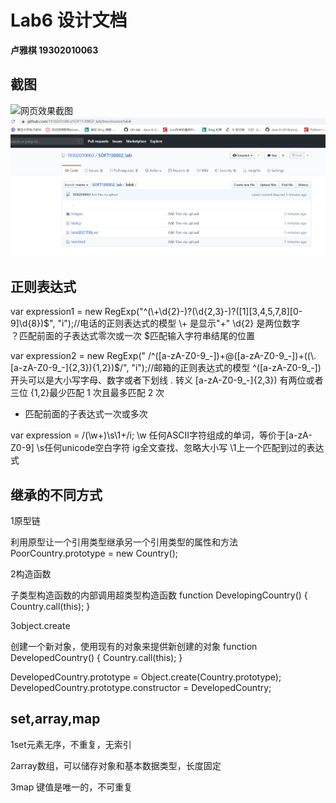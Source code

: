 #  Lab6 设计文档

**卢雅棋 19302010063**

## 截图

![网页效果截图](images/网页效果截图.png)
![GitHub截图](images/github截图.png)

## 正则表达式

 var expression1 = new RegExp("^(\\+\\d{2}-)?(\\d{2,3}-)?([1][3,4,5,7,8][0-9]\\d{8})$", "i");//电话的正则表达式的模型
 \\+ 是显示"+" 
 \\d{2} 是两位数字    
？匹配前面的子表达式零次或一次
$匹配输入字符串结尾的位置

var expression2 = new RegExp(" /^([a-zA-Z0-9_-])+@([a-zA-Z0-9_-])+((\\.[a-zA-Z0-9_-]{2,3}){1,2})$/", "i");//邮箱的正则表达式的模型
^([a-zA-Z0-9_-]) 开头可以是大小写字母、数字或者下划线
\.  转义
[a-zA-Z0-9_-]{2,3}) 有两位或者三位 
{1,2}最少匹配 1 次且最多匹配 2 次
+ 匹配前面的子表达式一次或多次

 var expression = /(\w+)\s\1+/i;
\w 任何ASCII字符组成的单词，等价于[a-zA-Z0-9]
\s任何unicode空白字符
ig全文查找、忽略大小写
\1上一个匹配到过的表达式



## 继承的不同方式

1原型链

 利用原型让一个引用类型继承另一个引用类型的属性和方法
PoorCountry.prototype = new Country();

2构造函数

子类型构造函数的内部调用超类型构造函数
function DevelopingCountry() {
    Country.call(this);
}

3object.create

创建一个新对象，使用现有的对象来提供新创建的对象
function DevelopedCountry() {
    Country.call(this);
}

DevelopedCountry.prototype = Object.create(Country.prototype);
DevelopedCountry.prototype.constructor = DevelopedCountry;

## set,array,map

1set元素无序，不重复，无索引
 
2array数组，可以储存对象和基本数据类型，长度固定

3map 键值是唯一的，不可重复